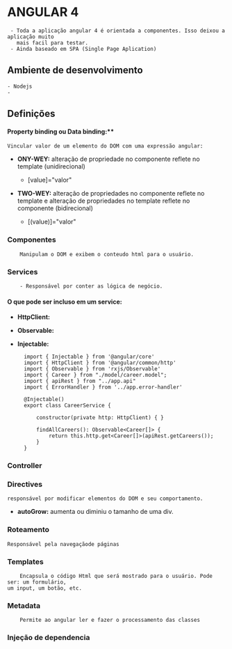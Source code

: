 # ANGULAR 4
     - Toda a aplicação angular 4 é orientada a componentes. Isso deixou a aplicação muito 
       mais facil para testar.
     - Ainda baseado em SPA (Single Page Aplication)

## Ambiente de desenvolvimento
    - Nodejs
    - 
    
    
## Definições

#### Property binding ou Data binding:** 
    Vincular valor de um elemento do DOM com uma expressão angular: 
    
    
   - **ONY-WEY:** alteração de propriedade no componente reflete no template (unidirecional) 
        - [value]="valor"
    
   - **TWO-WEY:** alteração de propriedades no componente reflete no template e alteração de propriedades 
                  no template reflete no  componente (bidirecional) 
        - [(value)]="valor"


### Componentes
        Manipulam o DOM e exibem o conteudo html para o usuário.
    
### Services
        - Responsável por conter as lógica de negócio.
        
#### O que pode ser incluso em um service:
- **HttpClient:**
- **Observable:**
- **Injectable:**

        import { Injectable } from '@angular/core'
        import { HttpClient } from '@angular/common/http'
        import { Observable } from 'rxjs/Observable'
        import { Career } from "./model/career.model";
        import { apiRest } from "../app.api"
        import { ErrorHandler } from '../app.error-handler'

        @Injectable()
        export class CareerService {

	        constructor(private http: HttpClient) { }

	        findAllCareers(): Observable<Career[]> {
		        return this.http.get<Career[]>(apiRest.getCareers());
	        }
        }
        
        
### Controller

### Directives
	responsável por modificar elementos do DOM e seu comportamento.
	
- **autoGrow:** aumenta ou diminiu o tamanho de uma div.

### Roteamento
	Responsável pela navegaçãode páginas
	
### Templates
        Encapsula o código Html que será mostrado para o usuário. Pode ser: um formulário, 
	um input, um botão, etc.
        
### Metadata
        Permite ao angular ler e fazer o processamento das classes


### Injeção de dependencia





